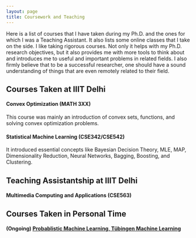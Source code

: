 ```yaml
---
layout: page
title: Coursework and Teaching
---
```


Here is a list of courses that I have taken during my Ph.D. and the ones for which I was a Teaching Assistant. It also lists some online classes that I take on the side. I like taking rigorous courses. Not only it helps with my Ph.D. research objectives, but it also provides me with more tools to think about and introduces me to useful and important problems in related fields. I also firmly believe that to be a successful researcher, one should have a sound understanding of things that are even remotely related to their field.

## Courses Taken at IIIT Delhi

#### Convex Optimization (MATH 3XX)
This course was mainly an introduction of convex sets, functions, and solving convex optimization problems. 

#### Statistical Machine Learning (CSE342/CSE542)
It introduced essential concepts like Bayesian Decision Theory, MLE, MAP, Dimensionality Reduction, Neural Networks, Bagging, Boosting, and Clustering.

## Teaching Assistantship at IIIT Delhi

#### Multimedia Computing and Applications (CSE563)

## Courses Taken in Personal Time

#### (Ongoing) [Probablistic Machine Learning, Tübingen Machine Learning](https://www.youtube.com/playlist?list=PL05umP7R6ij1tHaOFY96m5uX3J21a6yNd)